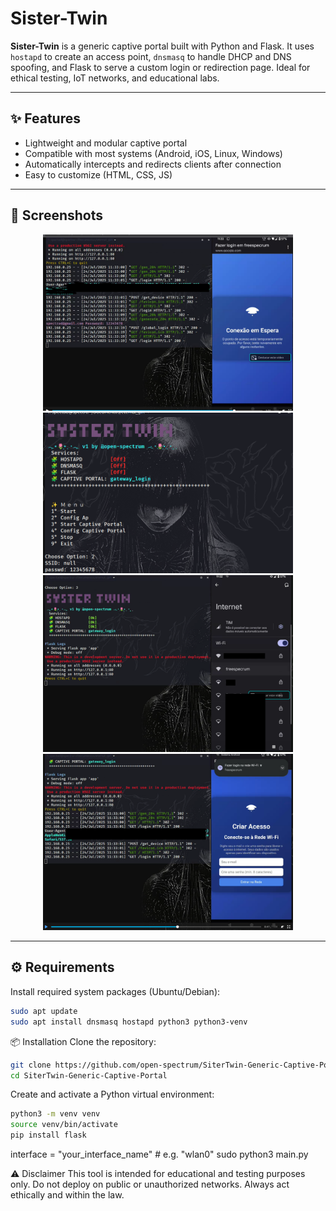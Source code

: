 # Sister-Twin

**Sister-Twin** is a generic captive portal built with Python and Flask. It uses `hostapd` to create an access point, `dnsmasq` to handle DHCP and DNS spoofing, and Flask to serve a custom login or redirection page. Ideal for ethical testing, IoT networks, and educational labs.

---

## ✨ Features

- Lightweight and modular captive portal
- Compatible with most systems (Android, iOS, Linux, Windows)
- Automatically intercepts and redirects clients after connection
- Easy to customize (HTML, CSS, JS)

---

## 📸 Screenshots

<div align="center">
  <img src="./imgs/f0.png" width="400px">
  <img src="./imgs/f1.png" width="400px"><br>
  <img src="./imgs/f2.png" width="400px">
  <img src="./imgs/f3.png" width="400px">
</div>

---

## ⚙️ Requirements

Install required system packages (Ubuntu/Debian):

```bash
sudo apt update
sudo apt install dnsmasq hostapd python3 python3-venv
```
📦 Installation
Clone the repository:
```bash
git clone https://github.com/open-spectrum/SiterTwin-Generic-Captive-Portal.git
cd SiterTwin-Generic-Captive-Portal
```
Create and activate a Python virtual environment:

```bash
python3 -m venv venv
source venv/bin/activate
pip install flask
```
interface = "your_interface_name"  # e.g. "wlan0"
sudo python3 main.py

⚠️ Disclaimer
This tool is intended for educational and testing purposes only.
Do not deploy on public or unauthorized networks. Always act ethically and within the law.
